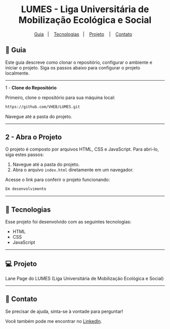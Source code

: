 <h1 align="center"> LUMES - Liga Universitária de Mobilização Ecológica e Social </h1>

<p align="center">
  <a href="#-guia">Guia</a>&nbsp;&nbsp;&nbsp;|&nbsp;&nbsp;&nbsp;
  <a href="#book-tecnologias">Tecnologias</a>&nbsp;&nbsp;&nbsp;|&nbsp;&nbsp;&nbsp;
  <a href="#-projeto">Projeto</a>&nbsp;&nbsp;&nbsp; |&nbsp;&nbsp;&nbsp;
  <a href="#email-contato">Contato</a>&nbsp;&nbsp;&nbsp;
</p>

## 🚀 **Guia**

Este guia descreve como clonar o repositório, configurar o ambiente e iniciar o projeto. Siga os passos abaixo para configurar o projeto localmente.

---

1 - **Clone do Repositório**

Primeiro, clone o repositório para sua máquina local:

```bash
https://github.com/VHEB/LUMES.git
```

Navegue até a pasta do projeto.

---

## 2 - **Abra o Projeto**

O projeto é composto por arquivos HTML, CSS e JavaScript. Para abri-lo, siga estes passos:

1. Navegue até a pasta do projeto.
2. Abra o arquivo `index.html` diretamente em um navegador.

Acesse o link para conferir o projeto funcionando:
```bash
Em desenvolvimento
```
---

## :book: **Tecnologias**

Esse projeto foi desenvolvido com as seguintes tecnologias:

- HTML
- CSS
- JavaScript

---

## 💻 **Projeto**

Lane Page do LUMES (Liga Universitária de Mobilização Ecológica e Social) 

---

## :email: **Contato**

Se precisar de ajuda, sinta-se à vontade para perguntar!

Você também pode me encontrar no [LinkedIn](https://www.linkedin.com/in/seu-perfil/).

